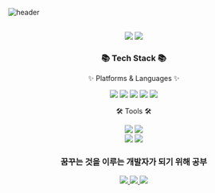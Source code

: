 ![header](https://capsule-render.vercel.app/api?type=Waving&color=timeAuto&height=300&section=header&text=MFGang's%20Github!&fontSize=90)

<div align=center>
	<br>
<img src="https://github-readme-stats.vercel.app/api/top-langs/?username=MFGangP&layout=compact">
<img src="https://github-readme-stats.vercel.app/api?username=MFGangP&show_icons=true"><br>
  
</div>
<div align=center>
	<h3>📚 Tech Stack 📚</h3>
	<p>✨ Platforms & Languages ✨</p>
  
</div>
<div align=center>
<img src="https://img.shields.io/badge/Python-3766AB?style=flat-square&logo=Python&logoColor=white"/>
<img src="https://img.shields.io/badge/-C++-00599C?style=flat-square&logo=C%2B%2B&logoColor=white"/>
<img src="https://img.shields.io/badge/C-A8B9CC?style=flat-square&logo=C&logoColor=white"/>
<img src="https://img.shields.io/badge/MySQL-4479A1?style=flat&logo=MySQL&logoColor=white" />
<img src="https://img.shields.io/badge/MariaDB-003545?style=flat&logo=MariaDB&logoColor=white" /><br>
  
<div align=center>
	<p>🛠 Tools 🛠</p>
  
</div>   
<img src="https://img.shields.io/badge/Unreal Engine-0E1128?style=flat-square&logo=Unreal Engine&logoColor=white"/>
<img src="https://img.shields.io/badge/Arduino-5A45FF?style=flat-square&logo=Arduino&logoColor=white"/><br>
<img src="https://img.shields.io/badge/GitHub-181717?style=flat&logo=GitHub&logoColor=white" />
<img src="https://img.shields.io/badge/Visual%20Studio%20Code-007ACC?style=flat&logo=VisualStudioCode&logoColor=white" />
  
</p>
<h3 align="center"> 꿈꾸는 것을 이루는 개발자가 되기 위해 공부 </h3>
</p>

</a>
	<a href="https://www.instagram.com/lovehyun95">
<img src="https://img.shields.io/badge/Instagram-E4405F?style=flat-square&logo=Instagram&logoColor=white"/>
</a>
	<a href="https://twitter.com/lovehyun95">
<img src="https://img.shields.io/badge/Twitter-1DA1F2?style=flat-square&logo=Twitter&logoColor=white"/>
</a>
	<a href="https://www.twitch.tv/lovehyun95">  
<img src="https://img.shields.io/badge/Twitch-9146FF?style=flat-square&logo=Twitch&logoColor=white"/>
